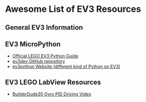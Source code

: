 # Awesome List of EV3 Resources

## General EV3 Information

## EV3 MicroPython

* [Official LEGO EV3 Python Guide](https://education.lego.com/en-us/support/mindstorms-ev3/python-for-ev3)
* [ev3dev GitHub repository](https://github.com/ev3dev/ev3dev)
* [ev3python Website (different kind of Python on EV3)](https://sites.google.com/site/ev3python/learn_ev3_python/basics)

## EV3 LEGO LabView Resources

* [BuilderDude35 Gyro PID Driving Video](https://www.youtube.com/watch?v=U-LdBQ-vBkg)

